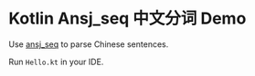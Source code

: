 Kotlin Ansj_seq 中文分词 Demo
=========================

Use [ansj_seq](https://github.com/NLPchina/ansj_seg) to parse Chinese sentences.

Run `Hello.kt` in your IDE.
